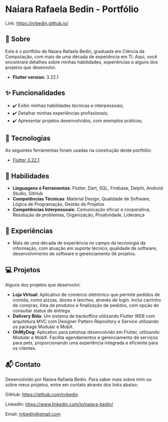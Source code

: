# Naiara Rafaela Bedin - Portfólio

Link: https://nrbedin.github.io/

## :dart: Sobre
Este é o portfólio de Naiara Rafaela Bedin, graduada em Ciência da Computação, com mais de uma década de experiência em TI. Aqui, você encontrará detalhes sobre minhas habilidades, experiências e alguns dos projetos que desenvolvi.

- **Flutter version**: 3.22.1

## :sparkles: Funcionalidades
- :heavy_check_mark: Exibir minhas habilidades técnicas e interpessoais;
- :heavy_check_mark: Detalhar minhas experiências profissionais;
- :heavy_check_mark: Apresentar projetos desenvolvidos, com exemplos práticos;

## :rocket: Tecnologias
As seguintes ferramentas foram usadas na construção deste portfólio:
- [Flutter 3.22.1](https://docs.flutter.dev/)

## :construction_worker: Habilidades
- **Linguagens e Ferramentas**: Flutter, Dart, SQL, Firebase, Delphi, Android Studio, GitHub
- **Competências Técnicas**: Material Design, Qualidade de Software, Lógica de Programação, Gestão de Projetos
- **Competências Interpessoais**: Comunicação eficaz e cooperativa, Resolução de problemas, Organização, Proatividade, Liderança

## :briefcase: Experiências
- Mais de uma década de experiência no campo da tecnologia da informação, com atuação em suporte técnico, qualidade de software, desenvolvimento de software e gerenciamento de projetos.

## :computer: Projetos
Alguns dos projetos que desenvolvi:
- **Loja Virtual**: Aplicativo de comércio eletrônico que permite pedidos de comida, como pizzas, doces e lanches, através de login. Inclui carrinho de compras, lista de produtos e finalização de pedidos, com opção de consultar status de entrega.
- **Delivery Bida**: Um sistema de backoffice utilizando Flutter WEB com arquitetura MVC com Designer Pattern Repository e Service utilizando os package Modular e MobX.
- **OhMyDog**: Aplicativo para petshop desenvolvido em Flutter, utilizando Modular e MobX. Facilita agendamentos e gerenciamento de serviços para pets, proporcionando uma experiência integrada e eficiente para os clientes.

## :mailbox_with_mail: Contato
Desenvolvido por Naiara Rafaela Bedin. Para saber mais sobre mim ou sobre meus projetos, entre em contato através dos links abaixo:

GitHub: https://github.com/nrbedin

LinkedIn: https://www.linkedin.com/in/naiara-bedin/

Email: nrbedin@gmail.com
